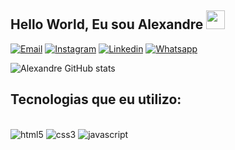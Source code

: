
## Hello World, Eu sou  Alexandre  <img src=https://raw.githubusercontent.com/TheDudeThatCode/TheDudeThatCode/master/Assets/powerup.gif width="30"> 

[![Email](https://img.shields.io/badge/Gmail-D14836?style=for-the-badge&logo=gmail&logoColor=white)]()
[![Instagram](https://img.shields.io/badge/Instagram-E4405F?style=for-the-badge&logo=instagram&logoColor=white)](https://www.instagram.com/alexandre.koshy/)
[![Linkedin](https://img.shields.io/badge/LinkedIn-0077B5?style=for-the-badge&logo=linkedin&logoColor=white)]()
[![Whatsapp](https://img.shields.io/badge/WhatsApp-25D366?style=for-the-badge&logo=whatsapp&logoColor=white)]()

![Alexandre GitHub stats](https://github-readme-stats.vercel.app/api?username=alexandrekosh&show_icons=true&theme=tokyonight)

## Tecnologias que eu utilizo:

<div style="display: inline_block;"><br>
<img aling="center" alt="html5"  src="https://img.shields.io/badge/HTML5-E34F26?style=for-the-badge&logo=html5&logoColor=white">
<img aling="center" alt="css3"  src="https://img.shields.io/badge/CSS3-1572B6?style=for-the-badge&logo=css3&logoColor=white">
<img aling="center" alt="javascript"  src="https://img.shields.io/badge/JavaScript-F7DF1E?style=for-the-badge&logo=javascript&logoColor=black">

</div>
